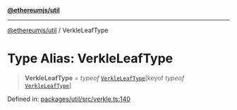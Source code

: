 [**@ethereumjs/util**](../README.md)

***

[@ethereumjs/util](../README.md) / VerkleLeafType

# Type Alias: VerkleLeafType

> **VerkleLeafType** = *typeof* [`VerkleLeafType`](../variables/VerkleLeafType.md)\[keyof *typeof* [`VerkleLeafType`](../variables/VerkleLeafType.md)\]

Defined in: [packages/util/src/verkle.ts:140](https://github.com/ethereumjs/ethereumjs-monorepo/blob/master/packages/util/src/verkle.ts#L140)
